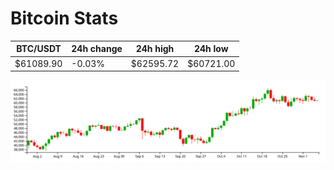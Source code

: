 # Bitcoin Stats

BTC/USDT|24h change|24h high|24h low|
|---|---|---|---|
|$61089.90|-0.03%|$62595.72|$60721.00|

<img src="./chart.svg">
